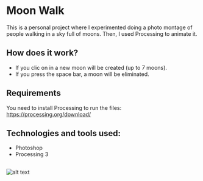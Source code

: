 # Moon Walk

This is a personal project where I experimented doing a photo montage of people walking in a sky full of moons. Then, I used Processing to animate it.

## How does it work?
- If you clic on in a new moon will be created (up to 7 moons).
- If you press the space bar, a moon will be eliminated.

## Requirements
You need to install Processing to run the files: https://processing.org/download/

## Technologies and tools used:
- Photoshop
- Processing 3

## 
![alt text](https://github.com/nesard/walk/blob/master/data/walk.jpg)
